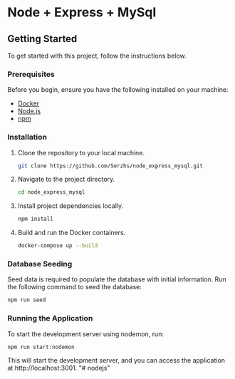 # Node + Express + MySql

## Getting Started

To get started with this project, follow the instructions below.

### Prerequisites

Before you begin, ensure you have the following installed on your machine:

- [Docker](https://www.docker.com/)
- [Node.js](https://nodejs.org/)
- [npm](https://www.npmjs.com/get-npm)

### Installation

1. Clone the repository to your local machine.

    ```bash
    git clone https://github.com/Serzhs/node_express_mysql.git
    ```

2. Navigate to the project directory.

    ```bash
    cd node_express_mysql
    ```

3. Install project dependencies locally.

    ```bash
    npm install
    ```

4. Build and run the Docker containers.

    ```bash
    docker-compose up --build
    ```

### Database Seeding

Seed data is required to populate the database with initial information. Run the following command to seed the database:

```bash
npm run seed
```

### Running the Application

To start the development server using nodemon, run:

```bash
npm run start:nodemon
```

This will start the development server, and you can access the application at http://localhost:3001.
"# nodejs" 
